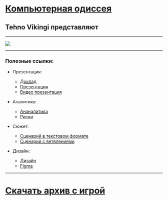 # [Компьютерная одиссея](https://github.com/tiioll/OPD/raw/main/Relese/%D0%9A%D0%BE%D0%BC%D0%BF%D1%8C%D1%8E%D1%82%D0%B5%D1%80%D0%BD%D0%B0%D1%8F%20%D0%BE%D0%B4%D0%B8%D1%81%D1%81%D0%B5%D1%8F%201.0.zip)
## Tehno Vikingi представляют
_____

![](https://i.ibb.co/SRJQCxQ/main-menu.png)

____

### Полезные ссылки:
+ Презентация:
  + [Доклад](https://disk.yandex.ru/d/cxAJUbHT8jAhzg)
  + [Презентация](https://disk.yandex.ru/d/LFMPSt9UFxsZpw)
  + [Видео презентация](https://disk.yandex.ru/i/LkqOgrhL-DZGBQ)
 
+ Аналитика:
  + [Ананалитика](https://disk.yandex.ru/d/DqUf-OOtXBP0rQ/%D0%90%D0%BD%D0%B0%D0%BB%D0%B8%D1%82%D0%B8%D0%BA%D0%B0)
  + [Риски](https://sun9-75.userapi.com/impg/X6-C34E9gZZOZPOfoChWNZ5pA9lp5lBb8KGEww/qBzEBzGIDWs.jpg?size=1280x843&quality=95&sign=e97d986f50d1e342c738e56df45653ca&type=album)

+ Сюжет:
  + [Сценарий в текстовом формате](https://disk.yandex.ru/client/disk/%D0%9E%D0%9F%D0%94/%D0%A0%D0%B0%D0%B1%D0%BE%D1%82%D0%B0%20%D0%B3%D0%B5%D0%B9%D0%BC-%D0%B4%D0%B8%D0%B7%D0%B0%D0%B9%D0%BD%D0%B5%D1%80%D0%B0)
  + [Сценарий с ветвлениями](https://miro.com/app/board/uXjVNObAUTY=/)
 
+ Дизайн:
  + [Дизайн](https://disk.yandex.ru/d/11JwoRCO7Qd0Pw)
  + [Figma]()

____

# [Скачать архив с игрой](https://github.com/tiioll/OPD/raw/main/Relese/%D0%9A%D0%BE%D0%BC%D0%BF%D1%8C%D1%8E%D1%82%D0%B5%D1%80%D0%BD%D0%B0%D1%8F%20%D0%BE%D0%B4%D0%B8%D1%81%D1%81%D0%B5%D1%8F%201.0.zip)
